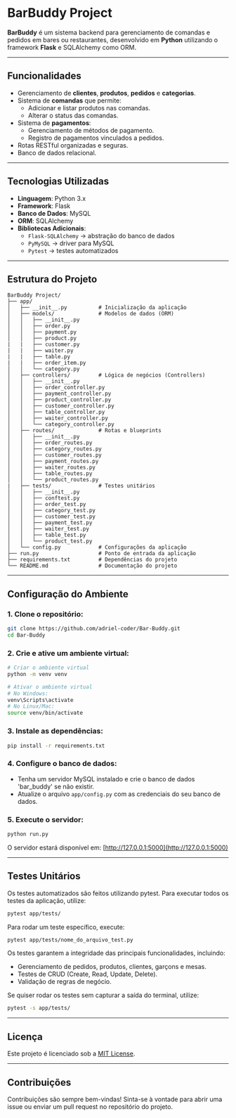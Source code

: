 # BarBuddy Project

**BarBuddy** é um sistema backend para gerenciamento de comandas e pedidos em bares ou restaurantes, desenvolvido em **Python** utilizando o framework **Flask** e SQLAlchemy como ORM.

---

## Funcionalidades

- Gerenciamento de **clientes**, **produtos**, **pedidos** e **categorias**.
- Sistema de **comandas** que permite:
  - Adicionar e listar produtos nas comandas.
  - Alterar o status das comandas.
- Sistema de **pagamentos**:
  - Gerenciamento de métodos de pagamento.
  - Registro de pagamentos vinculados a pedidos.
- Rotas RESTful organizadas e seguras.
- Banco de dados relacional.

---

## Tecnologias Utilizadas

- **Linguagem**: Python 3.x
- **Framework**: Flask
- **Banco de Dados**: MySQL
- **ORM**: SQLAlchemy
- **Bibliotecas Adicionais**:
  - `Flask-SQLAlchemy` → abstração do banco de dados
  - `PyMySQL` → driver para MySQL
  - `Pytest` → testes automatizados

---

## Estrutura do Projeto

```
BarBuddy Project/
├── app/
│   ├── __init__.py          # Inicialização da aplicação
│   ├── models/              # Modelos de dados (ORM)
│   │   ├── __init__.py
│   │   ├── order.py
│   │   ├── payment.py
│   │   ├── product.py
|   |   ├── customer.py
|   |   ├── waiter.py
|   |   ├── table.py
|   |   ├── order_item.py
│   │   └── category.py
│   ├── controllers/         # Lógica de negócios (Controllers)
│   │   ├── __init__.py
│   │   ├── order_controller.py
│   │   ├── payment_controller.py
│   │   ├── product_controller.py
│   │   ├── customer_controller.py
│   │   ├── table_controller.py
│   │   ├── waiter_controller.py
│   │   └── category_controller.py
│   ├── routes/              # Rotas e blueprints
│   │   ├── __init__.py
│   │   ├── order_routes.py
│   │   ├── category_routes.py
│   │   ├── customer_routes.py
│   │   ├── payment_routes.py
│   │   ├── waiter_routes.py
│   │   ├── table_routes.py
│   │   └── product_routes.py
|   ├── tests/               # Testes unitários
│   │   ├── __init__.py
│   │   ├── conftest.py
│   │   ├── order_test.py
│   │   ├── category_test.py
│   │   ├── customer_test.py
│   │   ├── payment_test.py
│   │   ├── waiter_test.py
│   │   ├── table_test.py
│   │   └── product_test.py
│   └── config.py            # Configurações da aplicação
├── run.py                   # Ponto de entrada da aplicação
├── requirements.txt         # Dependências do projeto
└── README.md                # Documentação do projeto
```

---

## Configuração do Ambiente

### 1. Clone o repositório:
```bash
git clone https://github.com/adriel-coder/Bar-Buddy.git
cd Bar-Buddy
```

### 2. Crie e ative um ambiente virtual:
```bash
# Criar o ambiente virtual
python -m venv venv

# Ativar o ambiente virtual
# No Windows:
venv\Scripts\activate
# No Linux/Mac:
source venv/bin/activate
```

### 3. Instale as dependências:
```bash
pip install -r requirements.txt
```

### 4. Configure o banco de dados:
- Tenha um servidor MySQL instalado e crie o banco de dados 'bar_buddy' se não existir.
- Atualize o arquivo `app/config.py` com as credenciais do seu banco de dados.

### 5. Execute o servidor:
```bash
python run.py
```

O servidor estará disponível em: [http://127.0.0.1:5000](http://127.0.0.1:5000)

---

## Testes Unitários

Os testes automatizados são feitos utilizando pytest. Para executar todos os testes da aplicação, utilize:

```bash
pytest app/tests/
```

Para rodar um teste específico, execute:

```bash
pytest app/tests/nome_do_arquivo_test.py
```

Os testes garantem a integridade das principais funcionalidades, incluindo:
- Gerenciamento de pedidos, produtos, clientes, garçons e mesas.
- Testes de CRUD (Create, Read, Update, Delete).
- Validação de regras de negócio.

Se quiser rodar os testes sem capturar a saída do terminal, utilize:

```bash
pytest -s app/tests/
```

---

## Licença

Este projeto é licenciado sob a [MIT License](https://opensource.org/licenses/MIT).

---

## Contribuições

Contribuições são sempre bem-vindas! Sinta-se à vontade para abrir uma issue ou enviar um pull request no repositório do projeto.

